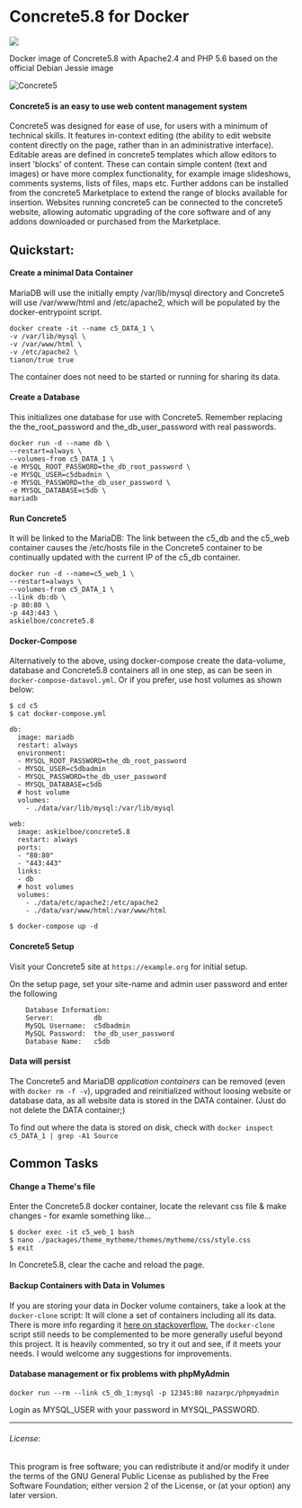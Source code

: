 # Concrete5.8 for Docker
[![](https://badge.imagelayers.io/askielboe/concrete5.8:latest.svg)](https://imagelayers.io/?images=askielboe/concrete5.8:latest)

Docker image of Concrete5.8 with Apache2.4 and PHP 5.6 based on the official Debian Jessie image

![Concrete5](https://www.concrete5.org/themes/version_4/images/logo.png "Concrete5 logo")
#### Concrete5 is an easy to use web content management system

Concrete5 was designed for ease of use, for users with a minimum of technical skills. It features in-context editing (the ability to edit website content directly on the page, rather than in an administrative interface). Editable areas are defined in concrete5 templates which allow editors to insert 'blocks' of content. These can contain simple content (text and images) or have more complex functionality, for example image slideshows, comments systems, lists of files, maps etc. Further addons can be installed from the concrete5 Marketplace to extend the range of blocks available for insertion. Websites running concrete5 can be connected to the concrete5 website, allowing automatic upgrading of the core software and of any addons downloaded or purchased from the Marketplace.

## Quickstart:

#### Create a minimal Data Container 
MariaDB will use the initially empty /var/lib/mysql directory and Concrete5 will use /var/www/html and /etc/apache2, which will be populated by the docker-entrypoint script. 
```
docker create -it --name c5_DATA_1 \
-v /var/lib/mysql \
-v /var/www/html \
-v /etc/apache2 \
tianon/true true
```
The container does not need to be started or running for sharing its data.

#### Create a Database 
This initializes one database for use with Concrete5. Remember replacing the the_root_password and the_db_user_password with real passwords.
```
docker run -d --name db \
--restart=always \
--volumes-from c5_DATA_1 \
-e MYSQL_ROOT_PASSWORD=the_db_root_password \
-e MYSQL_USER=c5dbadmin \
-e MYSQL_PASSWORD=the_db_user_password \
-e MYSQL_DATABASE=c5db \
mariadb
```
#### Run Concrete5
It  will be linked to the MariaDB: The link between the c5_db and the c5_web container causes the /etc/hosts file in the Concrete5 container to be continually updated with the current IP of the c5_db container.
```
docker run -d --name=c5_web_1 \
--restart=always \
--volumes-from c5_DATA_1 \
--link db:db \
-p 80:80 \
-p 443:443 \
askielboe/concrete5.8
```				   

#### Docker-Compose
Alternatively to the above, using docker-compose create the data-volume, database and Concrete5.8 containers all in one step, as can be seen in `docker-compose-datavol.yml`. Or if you prefer, use host volumes as shown below:

```
$ cd c5
$ cat docker-compose.yml

db:
  image: mariadb
  restart: always
  environment:
  - MYSQL_ROOT_PASSWORD=the_db_root_password
  - MYSQL_USER=c5dbadmin
  - MYSQL_PASSWORD=the_db_user_password
  - MYSQL_DATABASE=c5db
  # host volume
  volumes:
    - ./data/var/lib/mysql:/var/lib/mysql

web:
  image: askielboe/concrete5.8
  restart: always
  ports:
  - "80:80"
  - "443:443"
  links:
  - db
  # host volumes 
  volumes:
    - ./data/etc/apache2:/etc/apache2
    - ./data/var/www/html:/var/www/html
  
$ docker-compose up -d
```

#### Concrete5 Setup
Visit your Concrete5 site at `https://example.org` for initial setup.

On the setup page, set your site-name and admin user password and enter the following

		Database Information:
		Server:          db
		MySQL Username:  c5dbadmin
		MySQL Password:  the_db_user_password
		Database Name:   c5db

#### Data will persist
The Concrete5 and MariaDB *application containers* can be removed (even with `docker rm -f -v`), upgraded and reinitialized without loosing website or database data, as all website data is stored in the DATA container. (Just do not delete the DATA container;)

To find out where the data is stored on disk, check with `docker inspect c5_DATA_1 | grep -A1 Source`

## Common Tasks

#### Change a Theme's file

Enter the Concrete5.8 docker container, locate the relevant css file & make changes - for examle something like...
```
$ docker exec -it c5_web_1 bash
$ nano ./packages/theme_mytheme/themes/mytheme/css/style.css
$ exit
```
In Concrete5.8, clear the cache and reload the page.

#### Backup Containers with Data in Volumes

If you are storing your data in Docker volume containers, take a look at the `docker-clone` script: It will clone a set of containers including all its data. There is more info regarding it [here on stackoverflow.](http://stackoverflow.com/questions/32794919/script-to-clone-snapshot-docker-containers-including-their-data) The `docker-clone` script still needs to be complemented to be more generally useful beyond this project. It is heavily commented, so try it out and see, if it meets your needs. I would welcome any suggestions for improvements.

#### Database management or fix problems with phpMyAdmin

`docker run --rm --link c5_db_1:mysql -p 12345:80 nazarpc/phpmyadmin`

Login as MYSQL_USER with your password in MYSQL_PASSWORD.

---
###### License:
This program is free software; you can redistribute it and/or modify it under the terms of the GNU General Public License as published by the Free Software Foundation; either version 2 of the License, or (at your option) any later version.
